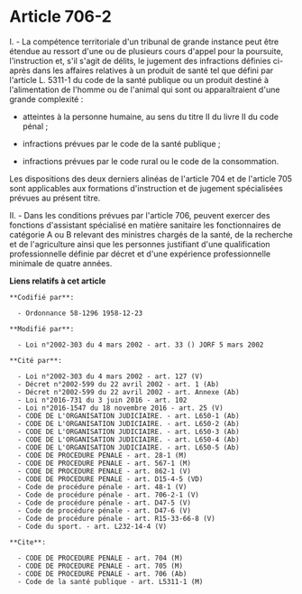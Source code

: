 # Article 706-2

I. - La compétence territoriale d'un tribunal de grande instance peut être étendue au ressort d'une ou de plusieurs cours
d'appel pour la poursuite, l'instruction et, s'il s'agit de délits, le jugement des infractions définies ci-après dans les
affaires relatives à un produit de santé tel que défini par l'article L. 5311-1 du code de la santé publique ou un produit
destiné à l'alimentation de l'homme ou de l'animal qui sont ou apparaîtraient d'une grande complexité :

- atteintes à la personne humaine, au sens du titre II du livre II du code pénal ;

- infractions prévues par le code de la santé publique ;

- infractions prévues par le code rural ou le code de la consommation.

Les dispositions des deux derniers alinéas de l'article 704 et de l'article 705 sont applicables aux formations d'instruction
et de jugement spécialisées prévues au présent titre.

II. - Dans les conditions prévues par l'article 706, peuvent exercer des fonctions d'assistant spécialisé en matière
sanitaire les fonctionnaires de catégorie A ou B relevant des ministres chargés de la santé, de la recherche et de
l'agriculture ainsi que les personnes justifiant d'une qualification professionnelle définie par décret et d'une expérience
professionnelle minimale de quatre années.

**Liens relatifs à cet article**

	**Codifié par**:

	  - Ordonnance 58-1296 1958-12-23

	**Modifié par**:

	  - Loi n°2002-303 du 4 mars 2002 - art. 33 () JORF 5 mars 2002

	**Cité par**:

	  - Loi n°2002-303 du 4 mars 2002 - art. 127 (V)
	  - Décret n°2002-599 du 22 avril 2002 - art. 1 (Ab)
	  - Décret n°2002-599 du 22 avril 2002 - art. Annexe (Ab)
	  - Loi n°2016-731 du 3 juin 2016 - art. 102
	  - Loi n°2016-1547 du 18 novembre 2016 - art. 25 (V)
	  - CODE DE L'ORGANISATION JUDICIAIRE. - art. L650-1 (Ab)
	  - CODE DE L'ORGANISATION JUDICIAIRE. - art. L650-2 (Ab)
	  - CODE DE L'ORGANISATION JUDICIAIRE. - art. L650-3 (Ab)
	  - CODE DE L'ORGANISATION JUDICIAIRE. - art. L650-4 (Ab)
	  - CODE DE L'ORGANISATION JUDICIAIRE. - art. L650-5 (Ab)
	  - CODE DE PROCEDURE PENALE - art. 28-1 (M)
	  - CODE DE PROCEDURE PENALE - art. 567-1 (M)
	  - CODE DE PROCEDURE PENALE - art. 862-1 (V)
	  - CODE DE PROCEDURE PENALE - art. D15-4-5 (VD)
	  - Code de procédure pénale - art. 48-1 (V)
	  - Code de procédure pénale - art. 706-2-1 (V)
	  - Code de procédure pénale - art. D47-5 (V)
	  - Code de procédure pénale - art. D47-6 (V)
	  - Code de procédure pénale - art. R15-33-66-8 (V)
	  - Code du sport. - art. L232-14-4 (V)

	**Cite**:

	  - CODE DE PROCEDURE PENALE - art. 704 (M)
	  - CODE DE PROCEDURE PENALE - art. 705 (M)
	  - CODE DE PROCEDURE PENALE - art. 706 (Ab)
	  - Code de la santé publique - art. L5311-1 (M)
